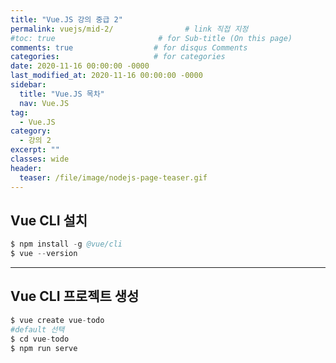 ```yaml
---
title: "Vue.JS 강의 중급 2"
permalink: vuejs/mid-2/                # link 직접 지정
#toc: true                       # for Sub-title (On this page)
comments: true                  # for disqus Comments
categories:                     # for categories
date: 2020-11-16 00:00:00 -0000
last_modified_at: 2020-11-16 00:00:00 -0000
sidebar:
  title: "Vue.JS 목차"
  nav: Vue.JS
tag:
  - Vue.JS
category:
  - 강의 2
excerpt: ""
classes: wide
header:
  teaser: /file/image/nodejs-page-teaser.gif
---
```


## Vue CLI 설치

```s
$ npm install -g @vue/cli
$ vue --version
```

---

## Vue CLI 프로젝트 생성

```s
$ vue create vue-todo
#default 선택
$ cd vue-todo
$ npm run serve
```


